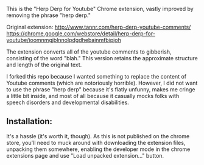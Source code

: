 This is the "Herp Derp for Youtube" Chrome extension, vastly improved by removing the phrase "herp derp."

Original extension:
  http://www.tannr.com/herp-derp-youtube-comments/
  https://chrome.google.com/webstore/detail/herp-derp-for-youtube/ioomnmgjblnnolpdgdhebainmfbipjoh

The extension converts all of the youtube comments to gibberish, consisting of the word "blah." This version retains the approximate structure and length of the original text.

I forked this repo because I wanted something to replace the content of Youtube comments (which are notoriously horrible). However, I did not want to use the phrase "herp derp" because it's flatly unfunny, makes me cringe a little bit inside, and most of all because it casually mocks folks with speech disorders and developmental disabilities. 

## Installation:

It's a hassle (it's worth it, though). As this is not published on the chrome
store, you'll need to muck around with downloading the extension files,
unpacking them somewhere, enabling the developer mode in the chrome extensions
page and use "Load unpacked extension..." button.
